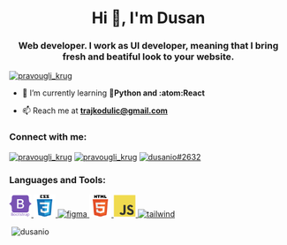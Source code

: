 <h1 align="center">Hi 👋, I'm Dusan</h1>
<h3 align="center">Web developer. I work as UI developer, meaning that I bring fresh and beatiful look to your website.</h3>




<p align="left"> <a href="https://twitter.com/pravougli_krug" target="blank"><img src="https://img.shields.io/twitter/follow/pravougli_krug?logo=twitter&style=for-the-badge" alt="pravougli_krug" /></a> </p>



- 🌱 I’m currently learning **:snake:Python and :atom:React**


- 📫 Reach me at **trajkodulic@gmail.com**



<h3 align="left">Connect with me:</h3>
<p align="left">
<a href="https://twitter.com/pravougli_krug" target="blank"><img align="center" src="https://raw.githubusercontent.com/rahuldkjain/github-profile-readme-generator/master/src/images/icons/Social/twitter.svg" alt="pravougli_krug" height="30" width="40" /></a>
<a href="https://stackoverflow.com/users/18771845" target="blank"><img align="center" src="https://raw.githubusercontent.com/rahuldkjain/github-profile-readme-generator/master/src/images/icons/Social/stack-overflow.svg" alt="pravougli_krug" height="30" width="40" /></a>
<a href="https://discord.gg/305390305191133186" target="blank"><img align="center" src="https://raw.githubusercontent.com/rahuldkjain/github-profile-readme-generator/master/src/images/icons/Social/discord.svg" alt="dusanio#2632" height="30" width="40" /></a>
</p>

<h3 align="left">Languages and Tools:</h3>
<p align="left"> <a href="https://getbootstrap.com" target="_blank" rel="noreferrer"> <img src="https://raw.githubusercontent.com/devicons/devicon/master/icons/bootstrap/bootstrap-plain-wordmark.svg" alt="bootstrap" width="40" height="40"/> </a> <a href="https://www.w3schools.com/css/" target="_blank" rel="noreferrer"> <img src="https://raw.githubusercontent.com/devicons/devicon/master/icons/css3/css3-original-wordmark.svg" alt="css3" width="40" height="40"/> </a> <a href="https://www.figma.com/" target="_blank" rel="noreferrer"> <img src="https://www.vectorlogo.zone/logos/figma/figma-icon.svg" alt="figma" width="40" height="40"/> </a> <a href="https://www.w3.org/html/" target="_blank" rel="noreferrer"> <img src="https://raw.githubusercontent.com/devicons/devicon/master/icons/html5/html5-original-wordmark.svg" alt="html5" width="40" height="40"/> </a> <a href="https://developer.mozilla.org/en-US/docs/Web/JavaScript" target="_blank" rel="noreferrer"> <img src="https://raw.githubusercontent.com/devicons/devicon/master/icons/javascript/javascript-original.svg" alt="javascript" width="40" height="40"/> </a> <a href="https://tailwindcss.com/" target="_blank" rel="noreferrer"> <img src="https://www.vectorlogo.zone/logos/tailwindcss/tailwindcss-icon.svg" alt="tailwind" width="40" height="40"/> </a> </p>


<p>&nbsp;<img align="center" src="https://github-readme-stats.vercel.app/api?username=dusanio&show_icons=true&locale=en&theme=dracula&count_private=true" alt="dusanio" /></p>

